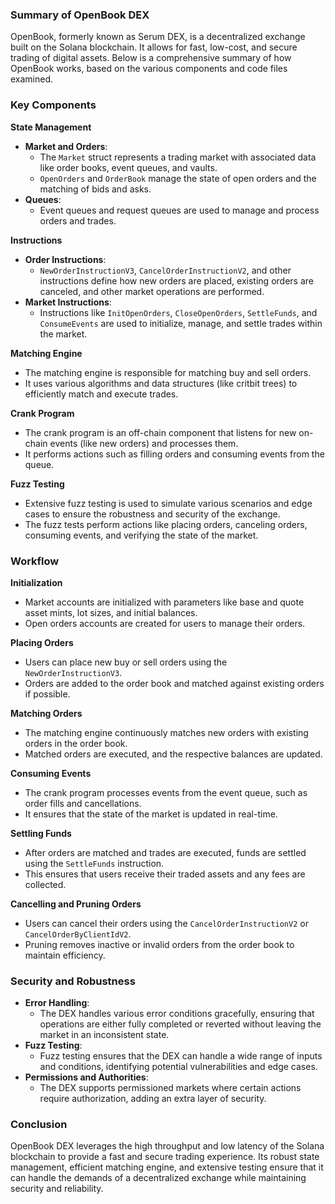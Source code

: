 ### Summary of OpenBook DEX

OpenBook, formerly known as Serum DEX, is a decentralized exchange built on the Solana blockchain. It allows for fast, low-cost, and secure trading of digital assets. Below is a comprehensive summary of how OpenBook works, based on the various components and code files examined.

### Key Components

**State Management**
   - **Market and Orders**:
     - The `Market` struct represents a trading market with associated data like order books, event queues, and vaults.
     - `OpenOrders` and `OrderBook` manage the state of open orders and the matching of bids and asks.
   - **Queues**:
     - Event queues and request queues are used to manage and process orders and trades.

**Instructions**
   - **Order Instructions**:
     - `NewOrderInstructionV3`, `CancelOrderInstructionV2`, and other instructions define how new orders are placed, existing orders are canceled, and other market operations are performed.
   - **Market Instructions**:
     - Instructions like `InitOpenOrders`, `CloseOpenOrders`, `SettleFunds`, and `ConsumeEvents` are used to initialize, manage, and settle trades within the market.

**Matching Engine**
   - The matching engine is responsible for matching buy and sell orders.
   - It uses various algorithms and data structures (like critbit trees) to efficiently match and execute trades.

**Crank Program**
   - The crank program is an off-chain component that listens for new on-chain events (like new orders) and processes them.
   - It performs actions such as filling orders and consuming events from the queue.

**Fuzz Testing**
   - Extensive fuzz testing is used to simulate various scenarios and edge cases to ensure the robustness and security of the exchange.
   - The fuzz tests perform actions like placing orders, canceling orders, consuming events, and verifying the state of the market.

### Workflow

**Initialization**
   - Market accounts are initialized with parameters like base and quote asset mints, lot sizes, and initial balances.
   - Open orders accounts are created for users to manage their orders.

**Placing Orders**
   - Users can place new buy or sell orders using the `NewOrderInstructionV3`.
   - Orders are added to the order book and matched against existing orders if possible.

**Matching Orders**
   - The matching engine continuously matches new orders with existing orders in the order book.
   - Matched orders are executed, and the respective balances are updated.

**Consuming Events**
   - The crank program processes events from the event queue, such as order fills and cancellations.
   - It ensures that the state of the market is updated in real-time.

**Settling Funds**
   - After orders are matched and trades are executed, funds are settled using the `SettleFunds` instruction.
   - This ensures that users receive their traded assets and any fees are collected.

**Cancelling and Pruning Orders**
   - Users can cancel their orders using the `CancelOrderInstructionV2` or `CancelOrderByClientIdV2`.
   - Pruning removes inactive or invalid orders from the order book to maintain efficiency.

### Security and Robustness

- **Error Handling**:
  - The DEX handles various error conditions gracefully, ensuring that operations are either fully completed or reverted without leaving the market in an inconsistent state.
- **Fuzz Testing**:
  - Fuzz testing ensures that the DEX can handle a wide range of inputs and conditions, identifying potential vulnerabilities and edge cases.
- **Permissions and Authorities**:
  - The DEX supports permissioned markets where certain actions require authorization, adding an extra layer of security.

### Conclusion

OpenBook DEX leverages the high throughput and low latency of the Solana blockchain to provide a fast and secure trading experience. Its robust state management, efficient matching engine, and extensive testing ensure that it can handle the demands of a decentralized exchange while maintaining security and reliability.
